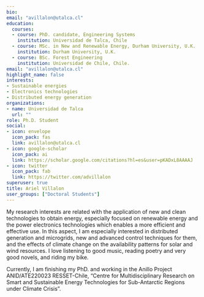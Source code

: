 ```yaml
---
bio: 
email: "avillalon@utalca.cl"
education:
  courses:
  - course: PhD. candidate, Engineering Systems
    institution: Universidad de Talca, Chile
  - course: MSc. in New and Renewable Energy, Durham University, U.K.
    institution: Durham University, U.K.
  - course: BSc. Forest Engineering  
    institution: Universidad de Chile, Chile.  
email: "avillalon@utalca.cl"
highlight_name: false
interests:
- Sustainable energies
- Electronics technologies
- Distributed energy generation
organizations:
- name: Universidad de Talca
  url: ""
role: Ph.D. Student
social:
- icon: envelope
  icon_pack: fas
  link: avillalon@utalca.cl
- icon: google-scholar
  icon_pack: ai
  link: https://scholar.google.com/citations?hl=es&user=pKADxL8AAAAJ
- icon: twitter
  icon_pack: fab
  link: https://twitter.com/advillalon
superuser: true
title: Ariel Villalon
user_groups: ["Doctoral Students"]
---
```


My research interests are related with the application of new and clean technologies to obtain energy, especially focused on renewable energy and the power electronics technologies which enables a more efficient and effective use. In this aspect, I am especially interested in distributed generation and microgrids, new and advanced control techniques for them, and the effects of climate change on the availability patterns for solar and wind resources. I love listening to good music, reading poetry and very good novels, and riding my bike.

Currently, I am finishing my PhD. and working in the Anillo Project ANID/ATE220023 RESSET-Chile, “Centre for Multidisciplinary Research on Smart and Sustainable Energy Technologies for Sub-Antarctic Regions under Climate Crisis”.




